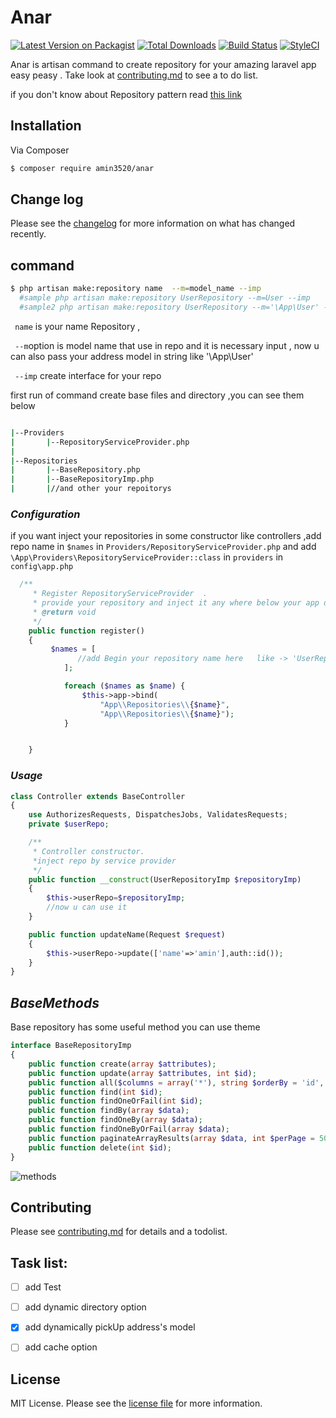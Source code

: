 # Anar

[![Latest Version on Packagist][ico-version]][link-packagist]
[![Total Downloads][ico-downloads]][link-downloads]
[![Build Status][ico-travis]][link-travis]
[![StyleCI](https://github.styleci.io/repos/163210230/shield?branch=master)](https://github.styleci.io/repos/163210230)


Anar is artisan command to create  repository for your amazing laravel app easy peasy . Take look at [contributing.md](contributing.md) to see a to do list.

if you don't know about Repository pattern read [this link](https://medium.com/employbl/use-the-repository-design-pattern-in-a-laravel-application-13f0b46a3dce)

## Installation

Via Composer

``` bash
$ composer require amin3520/anar
```


## Change log

Please see the [changelog](changelog.md) for more information on what has changed recently.

## command

``` bash
$ php artisan make:repository name  --m=model_name --imp 
  #sample php artisan make:repository UserRepository --m=User --imp 
  #sample2 php artisan make:repository UserRepository --m='\App\User' --imp 

```
```  name ``` is your name Repository ,

```  --m ```option is  model name that use in repo and it is necessary input , now u can also  pass your address model in string like '\App\User'

```  --imp ``` create interface for your repo


first run of command create base files and directory ,you can see them below

``` bash

|--Providers
|       |--RepositoryServiceProvider.php
|
|--Repositories
|       |--BaseRepository.php
|       |--BaseRepositoryImp.php
|       |//and other your repoitorys
```


### _Configuration_

if you want inject your repositories in some constructor like controllers ,add repo name 
in ```$names``` in ```Providers/RepositoryServiceProvider.php```
and add ``\App\Providers\RepositoryServiceProvider::class`` in ``providers`` in ``config\app.php``

```php
  /**
     * Register RepositoryServiceProvider  .
     * provide your repository and inject it any where below your app directoy, like in to your controller's app if you want to use it
     * @return void
     */
    public function register()
    {
         $names = [
               //add Begin your repository name here   like -> 'UserRepository',
            ];

            foreach ($names as $name) {
                $this->app->bind(
                    "App\\Repositories\\{$name}",
                    "App\\Repositories\\{$name}");
            }


    }
```

### _Usage_

```php
class Controller extends BaseController
{
    use AuthorizesRequests, DispatchesJobs, ValidatesRequests;
    private $userRepo;

    /**
     * Controller constructor.
     *inject repo by service provider
     */
    public function __construct(UserRepositoryImp $repositoryImp)
    {
        $this->userRepo=$repositoryImp;
        //now u can use it
    }

    public function updateName(Request $request)
    {
        $this->userRepo->update(['name'=>'amin'],auth::id());
    }
}
```


## _BaseMethods_

Base repository has some useful method you can use theme
```php
interface BaseRepositoryImp
{
    public function create(array $attributes);
    public function update(array $attributes, int $id);
    public function all($columns = array('*'), string $orderBy = 'id', string $sortBy = 'desc');
    public function find(int $id);
    public function findOneOrFail(int $id);
    public function findBy(array $data);
    public function findOneBy(array $data);
    public function findOneByOrFail(array $data);
    public function paginateArrayResults(array $data, int $perPage = 50);
    public function delete(int $id);
}
```
![methods][methods]


## Contributing

Please see [contributing.md](contributing.md) for details and a todolist.


## Task list:

- [ ] add Test 
- [ ] add dynamic directory option 
- [x] add dynamically  pickUp address's model 
- [ ] add cache option 




## License

MIT License. Please see the [license file](license.md) for more information.

[ico-version]: https://img.shields.io/packagist/v/amin3520/anar.svg?style=flat-square
[ico-downloads]: https://img.shields.io/packagist/dt/amin3520/anar.svg?style=flat-square
[ico-travis]: https://img.shields.io/travis/amin3520/anar/master.svg?style=flat-square
[ico-styleci]: https://styleci.io/repos/12345678/shield

[link-packagist]: https://packagist.org/packages/amin3520/anar
[link-downloads]: https://packagist.org/packages/amin3520/anar
[link-travis]: https://travis-ci.org/amin3520/anar
[link-styleci]: https://styleci.io/repos/12345678
[link-author]: https://github.com/amin3520
[link-contributors]: ../../contributors]
[methods]:http://s9.picofile.com/file/8347045218/explain_1.jpg

